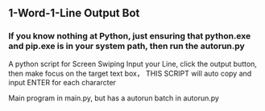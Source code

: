 
## 1-Word-1-Line Output Bot
### If you know nothing at Python, just ensuring that python.exe and pip.exe is in your system path, then run the autorun.py

A python script for Screen Swiping 
Input your Line, click the output button, then make focus on the target text box， THIS SCRIPT will auto copy and input ENTER for each chararcter 

Main program in main.py, but has a autorun batch in autorun.py

